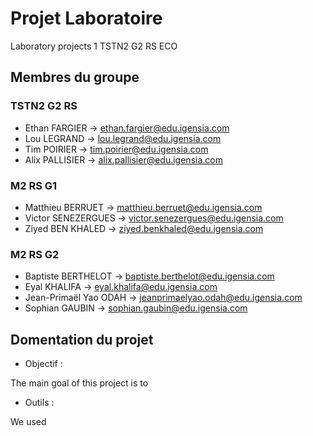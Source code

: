 # Projet Laboratoire

Laboratory projects 1 TSTN2 G2 RS ECO

## Membres du groupe

### TSTN2 G2 RS

- Ethan FARGIER -> ethan.fargier@edu.igensia.com
- Lou LEGRAND -> lou.legrand@edu.igensia.com
- Tim POIRIER -> tim.poirier@edu.igensia.com
- Alix PALLISIER -> alix.pallisier@edu.igensia.com

### M2 RS G1

- Matthieu BERRUET -> matthieu.berruet@edu.igensia.com
- Victor SENEZERGUES -> victor.senezergues@edu.igensia.com
- Ziyed BEN KHALED -> ziyed.benkhaled@edu.igensia.com

### M2 RS G2

- Baptiste BERTHELOT -> baptiste.berthelot@edu.igensia.com
- Eyal KHALIFA -> eyal.khalifa@edu.igensia.com
- Jean-Primaël Yao ODAH -> jeanprimaelyao.odah@edu.igensia.com
- Sophian GAUBIN -> sophian.gaubin@edu.igensia.com

## Domentation du projet

- Objectif :

The main goal of this project is to

- Outils :

We used
